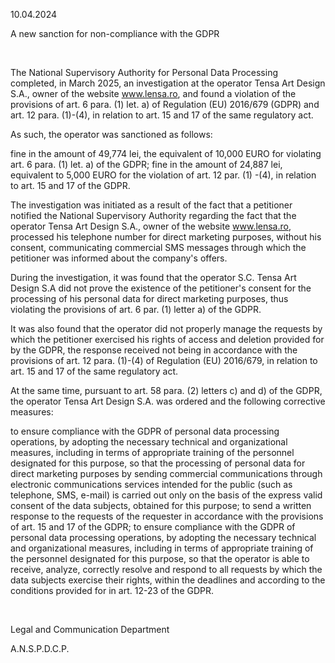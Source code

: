 10.04.2024

A new sanction for non-compliance with the GDPR

 

The National Supervisory Authority for Personal Data Processing completed, in March 2025, an investigation at the operator Tensa Art Design S.A., owner of the website www.lensa.ro, and found a violation of the provisions of art. 6 para. (1) let. a) of Regulation (EU) 2016/679 (GDPR) and art. 12 para. (1)-(4), in relation to art. 15 and 17 of the same regulatory act.

As such, the operator was sanctioned as follows:

fine in the amount of 49,774 lei, the equivalent of 10,000 EURO for violating art. 6 para. (1) let. a) of the GDPR; fine in the amount of 24,887 lei, equivalent to 5,000 EURO for the violation of art. 12 par. (1) -(4), in relation to art. 15 and 17 of the GDPR.

The investigation was initiated as a result of the fact that a petitioner notified the National Supervisory Authority regarding the fact that the operator Tensa Art Design S.A., owner of the website www.lensa.ro, processed his telephone number for direct marketing purposes, without his consent, communicating commercial SMS messages through which the petitioner was informed about the company's offers.

During the investigation, it was found that the operator S.C. Tensa Art Design S.A did not prove the existence of the petitioner's consent for the processing of his personal data for direct marketing purposes, thus violating the provisions of art. 6 par. (1) letter a) of the GDPR.

It was also found that the operator did not properly manage the requests by which the petitioner exercised his rights of access and deletion provided for by the GDPR, the response received not being in accordance with the provisions of art. 12 para. (1)-(4) of Regulation (EU) 2016/679, in relation to art. 15 and 17 of the same regulatory act.

At the same time, pursuant to art. 58 para. (2) letters c) and d) of the GDPR, the operator Tensa Art Design S.A. was ordered and the following corrective measures:

to ensure compliance with the GDPR of personal data processing operations, by adopting the necessary technical and organizational measures, including in terms of appropriate training of the personnel designated for this purpose, so that the processing of personal data for direct marketing purposes by sending commercial communications through electronic communications services intended for the public (such as telephone, SMS, e-mail) is carried out only on the basis of the express valid consent of the data subjects, obtained for this purpose; to send a written response to the requests of the requester in accordance with the provisions of art. 15 and 17 of the GDPR; to ensure compliance with the GDPR of personal data processing operations, by adopting the necessary technical and organizational measures, including in terms of appropriate training of the personnel designated for this purpose, so that the operator is able to receive, analyze, correctly resolve and respond to all requests by which the data subjects exercise their rights, within the deadlines and according to the conditions provided for in art. 12-23 of the GDPR.

 

Legal and Communication Department

A.N.S.P.D.C.P.
